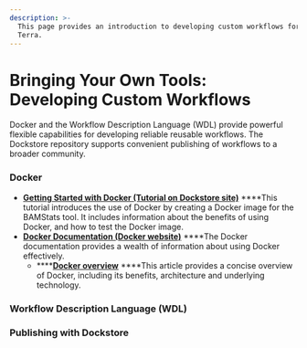 ```yaml
---
description: >-
  This page provides an introduction to developing custom workflows for use in
  Terra.
---
```


# Bringing Your Own Tools: Developing Custom Workflows

Docker and the Workflow Description Language \(WDL\) provide powerful flexible capabilities for developing reliable reusable workflows. The Dockstore repository supports convenient publishing of workflows to a broader community.

### Docker

* [**Getting Started with Docker \(Tutorial on Dockstore site\)**](https://docs.dockstore.org/en/develop/getting-started/getting-started-with-docker.html) ****This tutorial introduces the use of Docker by creating a Docker image for the BAMStats tool. It includes information about the benefits of using Docker, and how to test the Docker image. 
* [**Docker Documentation \(Docker website\)**](https://docs.docker.com/) ****The Docker documentation provides a wealth of information about using Docker effectively. 
  * \*\*\*\*[**Docker overview**](https://docs.docker.com/engine/docker-overview/) ****This article provides a concise overview of Docker, including its benefits, architecture and underlying technology.

### Workflow Description Language \(WDL\)



### Publishing with Dockstore

